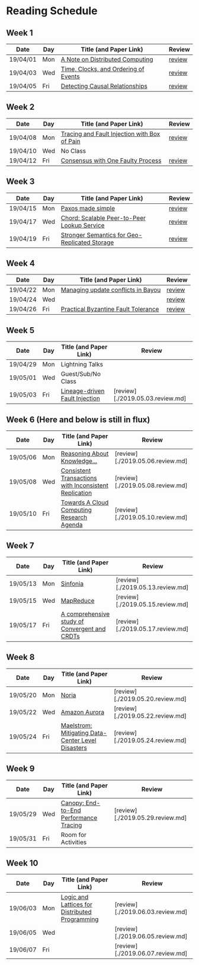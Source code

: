 # Reading Schedule

## Week 1

| Date     | Day | Title (and Paper Link)                                 | Review                           |
| -------- | --- | ------------------------------------------------------ | -------------------------------- |
| 19/04/01 | Mon | [A Note on Distributed Computing][note-distributed]    | [review](./2019.04.01.review.md) |
| 19/04/03 | Wed | [Time, Clocks, and Ordering of Events][lamport-clocks] | [review](./2019.04.03.review.md) |
| 19/04/05 | Fri | [Detecting Causal Relationships][detect-causal]        | [review](./2019.04.05.review.md) |


## Week 2

| Date     | Day | Title (and Paper Link)                                         | Review                           |
| -------- | --- | -------------------------------------------------------------- | -------------------------------- |
| 19/04/08 | Mon | [Tracing and Fault Injection with Box of Pain][box-of-pain]    | [review](./2019.04.08.review.md) |
| 19/04/10 | Wed | No Class                                                       |                                  |
| 19/04/12 | Fri | [Consensus with One Faulty Process][one-faulty-proc]           | [review](./2019.04.12.review.md) |

## Week 3

| Date     | Day | Title (and Paper Link)                                              | Review                           |
| -------- | --- | ------------------------------------------------------------------- | -------------------------------- |
| 19/04/15 | Mon | [Paxos made simple][paxos-simple]                                   | [review](./2019.04.15.review.md) |
| 19/04/17 | Wed | [Chord: Scalable Peer-to-Peer Lookup Service][chord]                | [review](./2019.04.17.review.md) |
| 19/04/19 | Fri | [Stronger Semantics for Geo-Replicated Storage][geo-repl-semantics] | [review](./2019.04.19.review.md) |

## Week 4

| Date     | Day | Title (and Paper Link)                                         | Review                           |
| -------- | --- | -------------------------------------------------------------- | -------------------------------- |
| 19/04/22 | Mon | [Managing update conflicts in Bayou][bayou-conflicts]          | [review](./2019.04.22.review.md) |
| 19/04/24 | Wed |                                                                | [review](./2019.04.24.review.md) |
| 19/04/26 | Fri | [Practical Byzantine Fault Tolerance][byzantine-fault]         | [review](./2019.04.26.review.md) |

## Week 5

| Date     | Day | Title (and Paper Link)                              | Review                           |
| -------- | --- | --------------------------------------------------- | -------------------------------- |
| 19/04/29 | Mon | Lightning Talks                                     |                                  |
| 19/05/01 | Wed | Guest/Sub/No Class                                  |                                  |
| 19/05/03 | Fri | [Lineage-driven Fault Injection][ldfi]              | [review][./2019.05.03.review.md] |

## Week 6 (Here and below is still in flux)

| Date     | Day | Title (and Paper Link)                                           | Review                           |
| -------- | --- | ---------------------------------------------------------------- | -------------------------------- |
| 19/05/06 | Mon | [Reasoning About Knowledge... ][knowledge-analysis]              | [review][./2019.05.06.review.md] |
| 19/05/08 | Wed | [Consistent Transactions with Inconsistent Replication][tapir]   | [review][./2019.05.08.review.md] |
| 19/05/10 | Fri | [Towards A Cloud Computing Research Agenda][toward-cloud-agenda] | [review][./2019.05.10.review.md] |

## Week 7

| Date     | Day | Title (and Paper Link)                                            | Review                             |
| -------- | --- | ----------------------------------------------------------------- | ---------------------------------- |
| 19/05/13 | Mon | [Sinfonia][sinfonia]                                              | [review][./2019.05.13.review.md]   |
| 19/05/15 | Wed | [MapReduce][mapreduce]                                            | [review][./2019.05.15.review.md]   |
| 19/05/17 | Fri | [A comprehensive study of Convergent and CRDTs][convergent-crdt]  | [review][./2019.05.17.review.md]   |

## Week 8

| Date     | Day | Title (and Paper Link)                                               | Review                           |
| -------- | --- | -------------------------------------------------------------------- | -------------------------------- |
| 19/05/20 | Mon | [Noria][noria]                                                       | [review][./2019.05.20.review.md] |
| 19/05/22 | Wed | [Amazon Aurora][aurora]                                              | [review][./2019.05.22.review.md] |
| 19/05/24 | Fri | [Maelstrom: Mitigating Data-Center Level Disasters][maelstrom]       | [review][./2019.05.24.review.md] |

## Week 9

| Date     | Day | Title (and Paper Link)                             | Review                           |
| -------- | --- | -------------------------------------------------- | -------------------------------- |
| 19/05/29 | Wed | [Canopy: End-to-End Performance Tracing][canopy]   | [review][./2019.05.29.review.md] |
| 19/05/31 | Fri | Room for Activities                                |                                  |

## Week 10

| Date     | Day | Title (and Paper Link)                                                  | Review                            |
| -------- | --- | ----------------------------------------------------------------------- | --------------------------------- |
| 19/06/03 | Mon | [Logic and Lattices for Distributed Programming][logic-and-lattices]    | [review][./2019.06.03.review.md]  |
| 19/06/05 | Wed |                                                                         | [review][./2019.06.05.review.md]  |
| 19/06/07 | Fri |                                                                         | [review][./2019.06.07.review.md]  |


<!-- Paper Links -->
[note-distributed]:     http://citeseerx.ist.psu.edu/viewdoc/summary?doi=10.1.1.41.7628
[lamport-clocks]:       http://amturing.acm.org/p558-lamport.pdf
[detect-causal]:        https://www.vs.inf.ethz.ch/publ/papers/holygrail.pdf
[dynamo]:               http://www.allthingsdistributed.com/files/amazon-dynamo-sosp2007.pdf
[bayou-conflicts]:      http://zoo.cs.yale.edu/classes/cs422/2013/bib/terry95managing.pdf
[chord]:                https://pdos.csail.mit.edu/papers/chord:sigcomm01/chord_sigcomm.pdf
[model-chord]:          http://www.sigcomm.org/sites/default/files/ccr/papers/2012/April/2185376-2185383.pdf
[one-faulty-proc]:      https://groups.csail.mit.edu/tds/papers/Lynch/jacm85.pdf
[knowledge-analysis]:   https://www.cs.cornell.edu/home/halpern/papers/UsingRAK.pdf
[paxos-simple]:         http://research.microsoft.com/en-us/um/people/lamport/pubs/paxos-simple.pdf
[statemachine-repl]:    https://www.cs.cornell.edu/fbs/publications/SMSurvey.pdf
[understand-consensus]: https://ramcloud.stanford.edu/wiki/download/attachments/11370504/raft.pdf
[ldfi]:                 https://people.eecs.berkeley.edu/~palvaro/molly.pdf
[detect-config-errors]: https://www.usenix.org/system/files/conference/osdi16/osdi16-xu.pdf
[geo-repl-semantics]:   http://sns.cs.princeton.edu/docs/eiger-nsdi13.pdf
[tapir]:                https://syslab.cs.washington.edu/papers/tapir-tr14.pdf
[byzantine-fault]:      http://pmg.csail.mit.edu/papers/osdi99.pdf
[bitcoin]:              https://bitcoin.org/bitcoin.pdf
[view-of-cloud]:        https://www2.eecs.berkeley.edu/Pubs/TechRpts/2009/EECS-2009-28.pdf
[toward-cloud-agenda]:  https://www.cs.purdue.edu/homes/bb/cs590/handouts/Cornell.pdf
[sinfonia]:             http://www.sosp2007.org/papers/sosp064-aguilera.pdf
[mapreduce]:            http://static.googleusercontent.com/media/research.google.com/en//archive/mapreduce-osdi04.pdf
[convergent-crdt]:      http://hal.upmc.fr/inria-00555588/document
[logic-and-lattices]:   http://db.cs.berkeley.edu/papers/UCB-lattice-tr.pdf
[coord-avoid-dbms]:     http://www.vldb.org/pvldb/vol8/p185-bailis.pdf
[no-paxos-overhead]:    https://www.usenix.org/system/files/conference/osdi16/osdi16-li.pdf
[net-diff-provenance]:  http://www.cis.upenn.edu/~angchen/papers/sigcomm-2016.pdf
[pensieve]:             http://www.eecg.toronto.edu/~yuan/papers/pensieve-sosp17.pdf
[box-of-pain]:          https://arxiv.org/pdf/1903.12226.pdf
[noria]:                https://www.usenix.org/conference/osdi18/presentation/gjengset
[aurora]:               https://dl.acm.org/citation.cfm?id=3183713.3196937
[maelstrom]:            https://www.usenix.org/conference/osdi18/presentation/veeraraghavan
[canopy]:               https://research.fb.com/publications/canopy-end-to-end-performance-tracing-at-scale/

<!-- Orphaned Papers -->
<!--
| 19/04/12 | Fri | [Lightweight Modeling to Understand Chord][model-chord] | [review][./2019.04.12.lightweight-chord.review.md] |
| 19/04/08 | Mon | [Dynamo: Amazon's Available Key-Value Store][dynamo]    | [review][./2019.04.08.review.md]                   |
| 19/04/26 | Fri | [Early Detection of Configuration Errors][detect-config-errors] | [review][./2019.04.26.review.md]              |
| 19/04/22 | Mon | [State machine replication][statemachine-repl]                  | [review][./2019.04.22.statemachine.review.md] |
| 19/04/22 | Mon | [Understandable Consensus Algorithm][understand-consensus]      | [review][./2019.04.22.consensus.review.md]    |
[Bitcoin: A Peer-to-Peer Electronic Cash System][bitcoin]
[A view of Cloud Computing][view-of-cloud]
[Network Diagnostics with Differential Provenance][net-diff-provenance]
[Just Say NO to Paxos Overhead][no-paxos-overhead]
[Coordination Avoidance in Database Systems][coord-avoid-dbms]
[Pensieve: Non-Intrusive Failure Reproduction][pensieve]
-->
